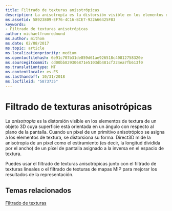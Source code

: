 ```yaml
---
title: Filtrado de texturas anisotrópicas
description: La anisotropía es la distorsión visible en los elementos de textura de un objeto 3D cuya superficie está orientada en un ángulo con respecto al plano de la pantalla. Cuando un píxel de un primitivo anisotrópico se asigna a los elementos de textura, se distorsiona su forma.
ms.assetid: 58923809-EF76-4C16-BCE7-922A66425F83
keywords:
- Filtrado de texturas anisotrópicas
author: michaelfromredmond
ms.author: mithom
ms.date: 02/08/2017
ms.topic: article
ms.localizationpriority: medium
ms.openlocfilehash: 6e91c707b31de859d61ae926518c40812758320e
ms.sourcegitcommit: cd00bb829306871e5103db481cf224ea7fb613f0
ms.translationtype: MT
ms.contentlocale: es-ES
ms.lasthandoff: 10/31/2018
ms.locfileid: "5873735"
---
```

# <a name="anisotropic-texture-filtering"></a>Filtrado de texturas anisotrópicas


La *anisotropía* es la distorsión visible en los elementos de textura de un objeto 3D cuya superficie está orientada en un ángulo con respecto al plano de la pantalla. Cuando un píxel de un primitivo anisotrópico se asigna a los elementos de textura, se distorsiona su forma. Direct3D mide la anisotropía de un píxel como el estiramiento (es decir, la longitud dividida por el ancho) de un píxel de pantalla asignado a la inversa en el espacio de textura.

Puedes usar el filtrado de texturas anisotrópicas junto con el filtrado de texturas lineales o el filtrado de texturas de mapas MIP para mejorar los resultados de la representación.

## <a name="span-idrelated-topicsspanrelated-topics"></a><span id="related-topics"></span>Temas relacionados


[Filtrado de texturas](texture-filtering.md)

 

 




